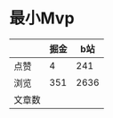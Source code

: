 # 最小Mvp

|        | 掘金 | b站  |
| ------ | ---- | ---- |
| 点赞   | 4    |  241   |
| 浏览   | 351    |  2636    |
| 文章数 |     |     |


